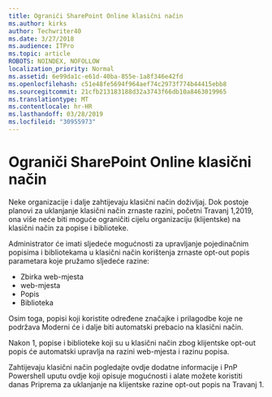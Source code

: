 ```yaml
---
title: Ograniči SharePoint Online klasični način
ms.author: kirks
author: Techwriter40
ms.date: 3/27/2018
ms.audience: ITPro
ms.topic: article
ROBOTS: NOINDEX, NOFOLLOW
localization_priority: Normal
ms.assetid: 6e99da1c-e61d-40ba-855e-1a8f346e42fd
ms.openlocfilehash: c51e48fe5694f964aef74c2973f774b44415ebb8
ms.sourcegitcommit: 21cfb213183188d32a3743f66db10a8463019965
ms.translationtype: MT
ms.contentlocale: hr-HR
ms.lasthandoff: 03/28/2019
ms.locfileid: "30955973"
---
```

# <a name="restrict-sharepoint-online-to-classic-mode"></a>Ograniči SharePoint Online klasični način

Neke organizacije i dalje zahtijevaju klasični način doživljaj. Dok postoje planovi za uklanjanje klasični način zrnaste razini, početni Travanj 1,2019, ona više neće biti moguće ograničiti cijelu organizaciju (klijentske) na klasični način za popise i biblioteke.

Administrator će imati sljedeće mogućnosti za upravljanje pojedinačnim popisima i bibliotekama u klasični način korištenja zrnaste opt-out popis parametara koje pružamo sljedeće razine:

- Zbirka web-mjesta
- web-mjesta
- Popis
- Biblioteka

Osim toga, popisi koji koristite određene značajke i prilagodbe koje ne podržava Moderni će i dalje biti automatski prebacio na klasični način.

Nakon 1, popise i biblioteke koji su u klasični način zbog klijentske opt-out popis će automatski upravlja na razini web-mjesta i razinu popisa.

Zahtijevaju klasični način pogledajte ovdje dodatne informacije i PnP Powershell uputu ovdje koji opisuje mogućnosti i alate možete koristiti danas Priprema za uklanjanje na klijentske razine opt-out popis na Travanj 1.
